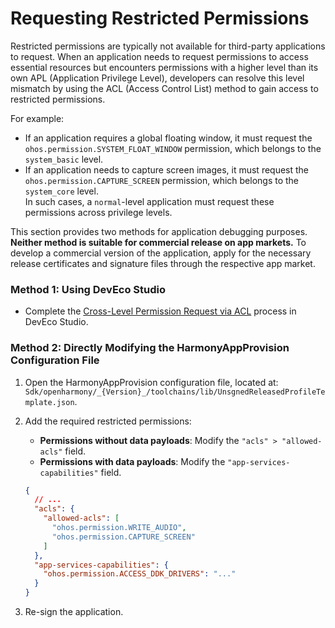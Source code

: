 # Requesting Restricted Permissions  

Restricted permissions are typically not available for third-party applications to request. When an application needs to request permissions to access essential resources but encounters permissions with a higher level than its own APL (Application Privilege Level), developers can resolve this level mismatch by using the ACL (Access Control List) method to gain access to restricted permissions.  

For example:  
- If an application requires a global floating window, it must request the `ohos.permission.SYSTEM_FLOAT_WINDOW` permission, which belongs to the `system_basic` level.  
- If an application needs to capture screen images, it must request the `ohos.permission.CAPTURE_SCREEN` permission, which belongs to the `system_core` level.  
In such cases, a `normal`-level application must request these permissions across privilege levels.  

This section provides two methods for application debugging purposes. **Neither method is suitable for commercial release on app markets.** To develop a commercial version of the application, apply for the necessary release certificates and signature files through the respective app market.  

### Method 1: Using DevEco Studio  
- Complete the [Cross-Level Permission Request via ACL](https://developer.huawei.com/consumer/cn/doc/harmonyos-guides/ide-signing) process in DevEco Studio.  

### Method 2: Directly Modifying the HarmonyAppProvision Configuration File  
1. Open the HarmonyAppProvision configuration file, located at:  
   `Sdk/openharmony/_{Version}_/toolchains/lib/UnsgnedReleasedProfileTemplate.json`.  

2. Add the required restricted permissions:  
   - **Permissions without data payloads**: Modify the `"acls" > "allowed-acls"` field.  
   - **Permissions with data payloads**: Modify the `"app-services-capabilities"` field.  

   ```json
   {
     // ...
     "acls": {
       "allowed-acls": [
         "ohos.permission.WRITE_AUDIO",
         "ohos.permission.CAPTURE_SCREEN"
       ]
     },
     "app-services-capabilities": {
       "ohos.permission.ACCESS_DDK_DRIVERS": "..."
     }
   }
   ```

3. Re-sign the application.